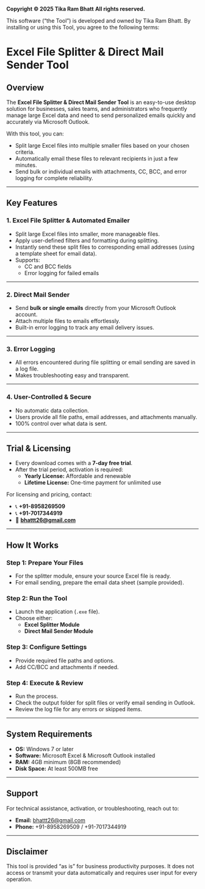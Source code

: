 **Copyright © 2025 Tika Ram Bhatt**
**All rights reserved.**

This software (“the Tool”) is developed and owned by Tika Ram Bhatt. By installing or using this Tool, you agree to the following terms:

# Excel File Splitter & Direct Mail Sender Tool

## **Overview**
The **Excel File Splitter & Direct Mail Sender Tool** is an easy-to-use desktop solution for businesses, sales teams, and administrators who frequently manage large Excel data and need to send personalized emails quickly and accurately via Microsoft Outlook.

With this tool, you can:
- Split large Excel files into multiple smaller files based on your chosen criteria.
- Automatically email these files to relevant recipients in just a few minutes.
- Send bulk or individual emails with attachments, CC, BCC, and error logging for complete reliability.

---

## **Key Features**

### **1. Excel File Splitter & Automated Emailer**
- Split large Excel files into smaller, more manageable files.
- Apply user-defined filters and formatting during splitting.
- Instantly send these split files to corresponding email addresses (using a template sheet for email data).
- Supports:
  - CC and BCC fields
  - Error logging for failed emails

---

### **2. Direct Mail Sender**
- Send **bulk or single emails** directly from your Microsoft Outlook account.
- Attach multiple files to emails effortlessly.
- Built-in error logging to track any email delivery issues.

---

### **3. Error Logging**
- All errors encountered during file splitting or email sending are saved in a log file.
- Makes troubleshooting easy and transparent.

---

### **4. User-Controlled & Secure**
- No automatic data collection.
- Users provide all file paths, email addresses, and attachments manually.
- 100% control over what data is sent.

---

## **Trial & Licensing**
- Every download comes with a **7-day free trial**.
- After the trial period, activation is required:
  - **Yearly License:** Affordable and renewable
  - **Lifetime License:** One-time payment for unlimited use

For licensing and pricing, contact:
- 📞 **+91-8958269509**
- 📞 **+91-7017344919**
- 📧 **bhattt26@gmail.com**

---

## **How It Works**

### **Step 1: Prepare Your Files**
- For the splitter module, ensure your source Excel file is ready.
- For email sending, prepare the email data sheet (sample provided).

### **Step 2: Run the Tool**
- Launch the application (`.exe` file).
- Choose either:
  - **Excel Splitter Module**  
  - **Direct Mail Sender Module**

### **Step 3: Configure Settings**
- Provide required file paths and options.
- Add CC/BCC and attachments if needed.

### **Step 4: Execute & Review**
- Run the process.
- Check the output folder for split files or verify email sending in Outlook.
- Review the log file for any errors or skipped items.

---

## **System Requirements**
- **OS:** Windows 7 or later
- **Software:** Microsoft Excel & Microsoft Outlook installed
- **RAM:** 4GB minimum (8GB recommended)
- **Disk Space:** At least 500MB free

---

## **Support**
For technical assistance, activation, or troubleshooting, reach out to:
- **Email:** bhattt26@gmail.com
- **Phone:** +91-8958269509 / +91-7017344919

---

## **Disclaimer**
This tool is provided “as is” for business productivity purposes. It does not access or transmit your data automatically and requires user input for every operation.

